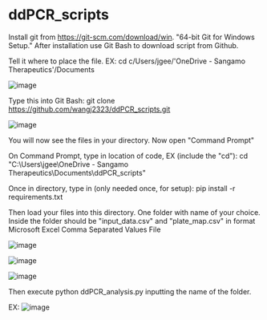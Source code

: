 # ddPCR_scripts


Install git from https://git-scm.com/download/win. "64-bit Git for Windows Setup." After installation use Git Bash to download script from Github.

Tell it where to place the file. EX: cd c/Users/jgee/'OneDrive - Sangamo Therapeutics'/Documents

![image](https://user-images.githubusercontent.com/93787873/140587499-fe8e790c-d867-4f77-9d90-a136f9d0f704.png)

Type this into Git Bash: git clone https://github.com/wangj2323/ddPCR_scripts.git

![image](https://user-images.githubusercontent.com/93787873/140587774-479b5fc5-05de-4bc8-b15b-dcc9486b153c.png)

You will now see the files in your directory. 
Now open "Command Prompt"

On Command Prompt, type in location of code, EX (include the "cd"):
cd "C:\Users\jgee\OneDrive - Sangamo Therapeutics\Documents\ddPCR_scripts"

Once in directory, type in (only needed once, for setup):
pip install -r requirements.txt 

Then load your files into this directory.
One folder with name of your choice. Inside the folder should be "input_data.csv" and "plate_map.csv" in format Microsoft Excel Comma Separated Values File


![image](https://user-images.githubusercontent.com/93787873/140591785-3e3b7af7-345b-4695-9549-78a7aaed8f73.png)


![image](https://user-images.githubusercontent.com/93787873/140591815-89218f02-ba64-4f88-9da5-f6d5d3dc116e.png)


![image](https://user-images.githubusercontent.com/93787873/140591875-5db28829-7851-4edb-a913-c2cf8a635fe2.png)


Then execute python ddPCR_analysis.py inputting the name of the folder.

EX: 
![image](https://user-images.githubusercontent.com/93787873/140591296-de3e9e82-7732-4030-9306-2e5e29a34fee.png)
